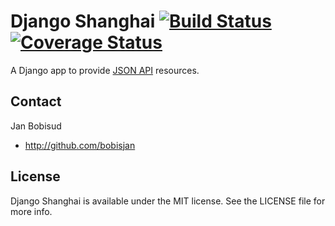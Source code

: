 # Django Shanghai [![Build Status](https://secure.travis-ci.org/bobisjan/django-shanghai.png?branch=master)](http://travis-ci.org/bobisjan/django-shanghai) [![Coverage Status](https://img.shields.io/coveralls/bobisjan/django-shanghai.svg)](https://coveralls.io/r/bobisjan/django-shanghai)

A Django app to provide [JSON API](http://jsonapi.org) resources.

## Contact

Jan Bobisud

- http://github.com/bobisjan

## License

Django Shanghai is available under the MIT license. See the LICENSE file for more info.
